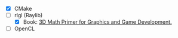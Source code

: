 - [x] CMake
- [ ] rlgl (Raylib)
    - [x] Book: [3D Math Primer for Graphics and Game Development.](https://gamemath.com/)
- [ ] OpenCL
